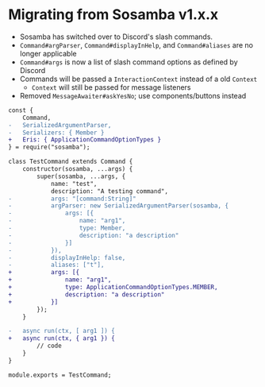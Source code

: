 # Migrating from Sosamba v1.x.x
- Sosamba has switched over to Discord's slash commands.
- `Command#argParser`, `Command#displayInHelp`, and `Command#aliases` are no longer applicable
- `Command#args` is now a list of slash command options as defined by Discord
- Commands will be passed a `InteractionContext` instead of a old `Context`
    - `Context` will still be passed for message listeners
- Removed `MessageAwaiter#askYesNo`; use components/buttons instead


```diff
const {
    Command,
-   SerializedArgumentParser,
-   Serializers: { Member }
+   Eris: { ApplicationCommandOptionTypes }
} = require("sosamba");

class TestCommand extends Command {
    constructor(sosamba, ...args) {
        super(sosamba, ...args, {
            name: "test",
            description: "A testing command",
-           args: "[command:String]"
-           argParser: new SerializedArgumentParser(sosamba, {
-               args: [{
-                   name: "arg1",
-                   type: Member,
-                   description: "a description"
-               }]
-           }),
-           displayInHelp: false,
-           aliases: ["t"],
+           args: [{
+               name: "arg1",
+               type: ApplicationCommandOptionTypes.MEMBER,
+               description: "a description"
+           }]
        });
    }

-   async run(ctx, [ arg1 ]) {
+   async run(ctx, { arg1 }) {
        // code
    }
}

module.exports = TestCommand;
```
